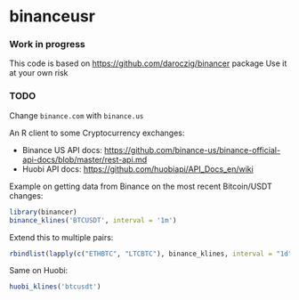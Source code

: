 # binanceusr

### Work in progress ###
This code is based on https://github.com/daroczig/binancer package
Use it at your own risk
### TODO
Change `binance.com` with `binance.us`

An R client to some Cryptocurrency exchanges:

* Binance US API docs: https://github.com/binance-us/binance-official-api-docs/blob/master/rest-api.md
* Huobi API docs: https://github.com/huobiapi/API_Docs_en/wiki

Example on getting data from Binance on the most recent Bitcoin/USDT changes:

```r
library(binancer)
binance_klines('BTCUSDT', interval = '1m')
```

Extend this to multiple pairs:

```r
rbindlist(lapply(c("ETHBTC", "LTCBTC"), binance_klines, interval = "1d", limit = 200))
```

Same on Huobi:

```r
huobi_klines('btcusdt')
```

